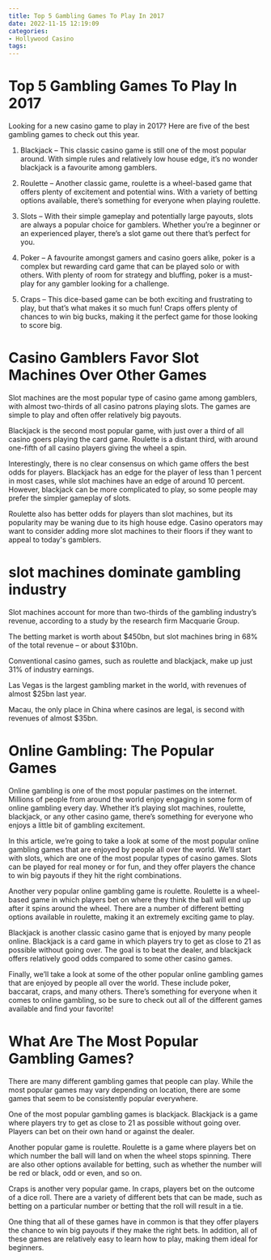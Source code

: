 ```yaml
---
title: Top 5 Gambling Games To Play In 2017
date: 2022-11-15 12:19:09
categories:
- Hollywood Casino
tags:
---
```



#  Top 5 Gambling Games To Play In 2017

Looking for a new casino game to play in 2017? Here are five of the best gambling games to check out this year.

1. Blackjack – This classic casino game is still one of the most popular around. With simple rules and relatively low house edge, it’s no wonder blackjack is a favourite among gamblers.

2. Roulette – Another classic game, roulette is a wheel-based game that offers plenty of excitement and potential wins. With a variety of betting options available, there’s something for everyone when playing roulette.

3. Slots – With their simple gameplay and potentially large payouts, slots are always a popular choice for gamblers. Whether you’re a beginner or an experienced player, there’s a slot game out there that’s perfect for you.

4. Poker – A favourite amongst gamers and casino goers alike, poker is a complex but rewarding card game that can be played solo or with others. With plenty of room for strategy and bluffing, poker is a must-play for any gambler looking for a challenge.

5. Craps – This dice-based game can be both exciting and frustrating to play, but that’s what makes it so much fun! Craps offers plenty of chances to win big bucks, making it the perfect game for those looking to score big.

#  Casino Gamblers Favor Slot Machines Over Other Games

Slot machines are the most popular type of casino game among gamblers, with almost two-thirds of all casino patrons playing slots. The games are simple to play and often offer relatively big payouts.

Blackjack is the second most popular game, with just over a third of all casino goers playing the card game. Roulette is a distant third, with around one-fifth of all casino players giving the wheel a spin.

Interestingly, there is no clear consensus on which game offers the best odds for players. Blackjack has an edge for the player of less than 1 percent in most cases, while slot machines have an edge of around 10 percent. However, blackjack can be more complicated to play, so some people may prefer the simpler gameplay of slots.

Roulette also has better odds for players than slot machines, but its popularity may be waning due to its high house edge. Casino operators may want to consider adding more slot machines to their floors if they want to appeal to today's gamblers.

#   slot machines dominate gambling industry

Slot machines account for more than two-thirds of the gambling industry’s revenue, according to a study by the research firm Macquarie Group.

The betting market is worth about $450bn, but slot machines bring in 68% of the total revenue – or about $310bn.

Conventional casino games, such as roulette and blackjack, make up just 31% of industry earnings.

Las Vegas is the largest gambling market in the world, with revenues of almost $25bn last year.

Macau, the only place in China where casinos are legal, is second with revenues of almost $35bn.

#  Online Gambling: The Popular Games

Online gambling is one of the most popular pastimes on the internet. Millions of people from around the world enjoy engaging in some form of online gambling every day. Whether it’s playing slot machines, roulette, blackjack, or any other casino game, there’s something for everyone who enjoys a little bit of gambling excitement.

In this article, we’re going to take a look at some of the most popular online gambling games that are enjoyed by people all over the world. We’ll start with slots, which are one of the most popular types of casino games. Slots can be played for real money or for fun, and they offer players the chance to win big payouts if they hit the right combinations.

Another very popular online gambling game is roulette. Roulette is a wheel-based game in which players bet on where they think the ball will end up after it spins around the wheel. There are a number of different betting options available in roulette, making it an extremely exciting game to play.

Blackjack is another classic casino game that is enjoyed by many people online. Blackjack is a card game in which players try to get as close to 21 as possible without going over. The goal is to beat the dealer, and blackjack offers relatively good odds compared to some other casino games.

Finally, we’ll take a look at some of the other popular online gambling games that are enjoyed by people all over the world. These include poker, baccarat, craps, and many others. There’s something for everyone when it comes to online gambling, so be sure to check out all of the different games available and find your favorite!

#  What Are The Most Popular Gambling Games?

There are many different gambling games that people can play. While the most popular games may vary depending on location, there are some games that seem to be consistently popular everywhere.

One of the most popular gambling games is blackjack. Blackjack is a game where players try to get as close to 21 as possible without going over. Players can bet on their own hand or against the dealer.

Another popular game is roulette. Roulette is a game where players bet on which number the ball will land on when the wheel stops spinning. There are also other options available for betting, such as whether the number will be red or black, odd or even, and so on.

 Craps is another very popular game. In craps, players bet on the outcome of a dice roll. There are a variety of different bets that can be made, such as betting on a particular number or betting that the roll will result in a tie.

One thing that all of these games have in common is that they offer players the chance to win big payouts if they make the right bets. In addition, all of these games are relatively easy to learn how to play, making them ideal for beginners.